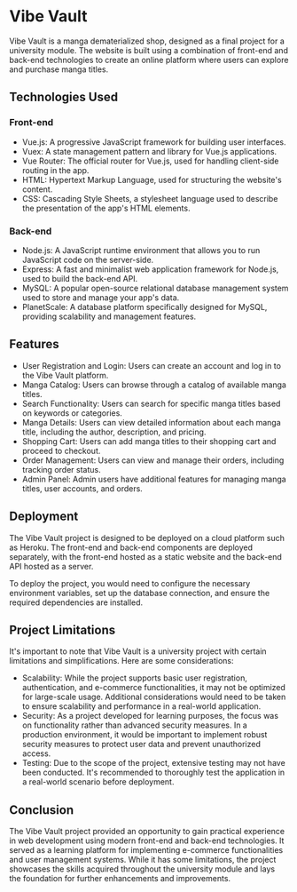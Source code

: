 # Vibe Vault

Vibe Vault is a manga dematerialized shop, designed as a final project for a university module. The website is built using a combination of front-end and back-end technologies to create an online platform where users can explore and purchase manga titles. 

## Technologies Used

### Front-end
- Vue.js: A progressive JavaScript framework for building user interfaces.
- Vuex: A state management pattern and library for Vue.js applications.
- Vue Router: The official router for Vue.js, used for handling client-side routing in the app.
- HTML: Hypertext Markup Language, used for structuring the website's content.
- CSS: Cascading Style Sheets, a stylesheet language used to describe the presentation of the app's HTML elements.

### Back-end
- Node.js: A JavaScript runtime environment that allows you to run JavaScript code on the server-side.
- Express: A fast and minimalist web application framework for Node.js, used to build the back-end API.
- MySQL: A popular open-source relational database management system used to store and manage your app's data.
- PlanetScale: A database platform specifically designed for MySQL, providing scalability and management features.

## Features

- User Registration and Login: Users can create an account and log in to the Vibe Vault platform.
- Manga Catalog: Users can browse through a catalog of available manga titles.
- Search Functionality: Users can search for specific manga titles based on keywords or categories.
- Manga Details: Users can view detailed information about each manga title, including the author, description, and pricing.
- Shopping Cart: Users can add manga titles to their shopping cart and proceed to checkout.
- Order Management: Users can view and manage their orders, including tracking order status.
- Admin Panel: Admin users have additional features for managing manga titles, user accounts, and orders.

## Deployment

The Vibe Vault project is designed to be deployed on a cloud platform such as Heroku. The front-end and back-end components are deployed separately, with the front-end hosted as a static website and the back-end API hosted as a server.

To deploy the project, you would need to configure the necessary environment variables, set up the database connection, and ensure the required dependencies are installed.

## Project Limitations

It's important to note that Vibe Vault is a university project with certain limitations and simplifications. Here are some considerations:

- Scalability: While the project supports basic user registration, authentication, and e-commerce functionalities, it may not be optimized for large-scale usage. Additional considerations would need to be taken to ensure scalability and performance in a real-world application.
- Security: As a project developed for learning purposes, the focus was on functionality rather than advanced security measures. In a production environment, it would be important to implement robust security measures to protect user data and prevent unauthorized access.
- Testing: Due to the scope of the project, extensive testing may not have been conducted. It's recommended to thoroughly test the application in a real-world scenario before deployment.

## Conclusion

The Vibe Vault project provided an opportunity to gain practical experience in web development using modern front-end and back-end technologies. It served as a learning platform for implementing e-commerce functionalities and user management systems. While it has some limitations, the project showcases the skills acquired throughout the university module and lays the foundation for further enhancements and improvements.
